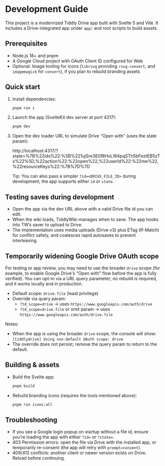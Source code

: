 # Development Guide

This project is a modernized Tiddly Drive app built with Svelte 5 and Vite. It includes a Drive-integrated app under `app/` and root scripts to build assets.

## Prerequisites

- Node.js 18+ and pnpm
- A Google Cloud project with OAuth Client ID configured for Web
- Optional: Image tooling for icons (`librsvg` providing `rsvg-convert`, and `imagemagick` for `convert`), if you plan to rebuild branding assets

## Quick start

1. Install dependencies:

   ```sh
   pnpm run i
   ```

2. Launch the app (SvelteKit dev server at port 4317):

   ```sh
   pnpm dev
   ```

3. Open the dev loader URL to simulate Drive "Open with" (uses the state param):

   http://localhost:4317/?state=%7B%22ids%22:%5B%221ujSre3E0f8HxLW4pqSTh5bFeztEB5zTx%22%5D,%22action%22:%22open%22,%22userId%22:%22me%22,%22resourceKeys%22:%7B%7D%7D

   Tip: You can also pass a simpler `?id=<DRIVE_FILE_ID>` during development; the app supports either `id` or `state`.

## Testing saves during development

- Open the app via the dev URL above with a valid Drive file id you can edit.
- When the wiki loads, TiddlyWiki manages when to save. The app hooks into TW’s saver to upload to Drive.
- The implementation uses media uploads (Drive v3) plus ETag (If-Match) for conflict safety, and coalesces rapid autosaves to prevent interleaving.

## Temporarily widening Google Drive OAuth scope

For testing or app review, you may need to use the broader `drive` scope (for example, to enable Google Drive's "Open with" flow before the app is fully verified). You can opt-in via a URL query parameter; no rebuild is required, and it works locally and in production.

- Default scope: `drive.file` (least privilege)
- Override via query param:
  - `?td_scope=drive` → uses `https://www.googleapis.com/auth/drive`
  - `?td_scope=drive.file` or omit param → uses `https://www.googleapis.com/auth/drive.file`

Notes:

- When the app is using the broader `drive` scope, the console will show:
  `[tiddlydrive] Using non-default OAuth scope: drive`
- The override does not persist; remove the query param to return to the default.

## Building & assets

- Build the Svelte app:

  ```sh
  pnpm build
  ```

- Rebuild branding icons (requires the tools mentioned above):

  ```sh
  pnpm run icons:all
  ```

## Troubleshooting

- If you see a Google login popup on startup without a file id, ensure you’re loading the app with either `?id=` or `?state=`.
- 403 Permission errors: open the file via Drive with the installed app, or temporarily re-consent (the app will retry with `prompt=consent`).
- 409/412 conflicts: another client or newer version exists on Drive. Reload before continuing.
